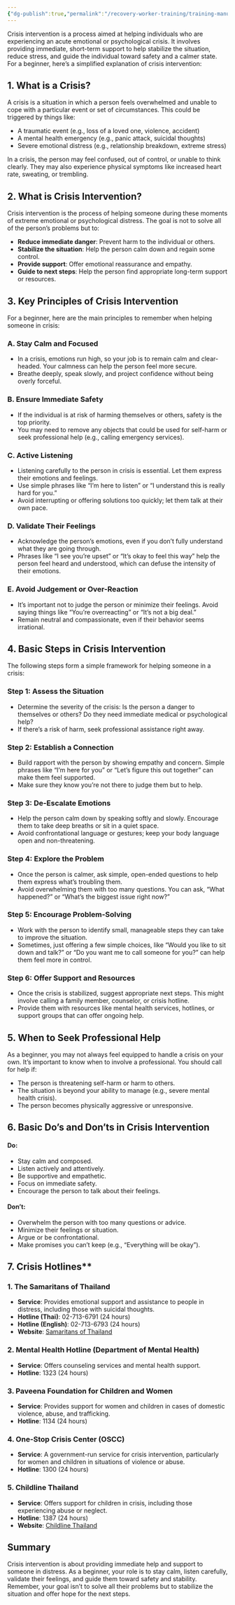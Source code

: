 ```yaml
---
{"dg-publish":true,"permalink":"/recovery-worker-training/training-manual/crisis-intervention/"}
---
```


Crisis intervention is a process aimed at helping individuals who are experiencing an acute emotional or psychological crisis. It involves providing immediate, short-term support to help stabilize the situation, reduce stress, and guide the individual toward safety and a calmer state. For a beginner, here’s a simplified explanation of crisis intervention:

## 1. **What is a Crisis?**

A crisis is a situation in which a person feels overwhelmed and unable to cope with a particular event or set of circumstances. This could be triggered by things like:

- A traumatic event (e.g., loss of a loved one, violence, accident)
- A mental health emergency (e.g., panic attack, suicidal thoughts)
- Severe emotional distress (e.g., relationship breakdown, extreme stress)

In a crisis, the person may feel confused, out of control, or unable to think clearly. They may also experience physical symptoms like increased heart rate, sweating, or trembling.

## 2. **What is Crisis Intervention?**

Crisis intervention is the process of helping someone during these moments of extreme emotional or psychological distress. The goal is not to solve all of the person’s problems but to:

- **Reduce immediate danger**: Prevent harm to the individual or others.
- **Stabilize the situation**: Help the person calm down and regain some control.
- **Provide support**: Offer emotional reassurance and empathy.
- **Guide to next steps**: Help the person find appropriate long-term support or resources.

## 3. **Key Principles of Crisis Intervention**

For a beginner, here are the main principles to remember when helping someone in crisis:

### A. **Stay Calm and Focused**

- In a crisis, emotions run high, so your job is to remain calm and clear-headed. Your calmness can help the person feel more secure.
- Breathe deeply, speak slowly, and project confidence without being overly forceful.

### B. **Ensure Immediate Safety**

- If the individual is at risk of harming themselves or others, safety is the top priority.
- You may need to remove any objects that could be used for self-harm or seek professional help (e.g., calling emergency services).

### C. **Active Listening**

- Listening carefully to the person in crisis is essential. Let them express their emotions and feelings.
- Use simple phrases like “I’m here to listen” or “I understand this is really hard for you.”
- Avoid interrupting or offering solutions too quickly; let them talk at their own pace.

### D. **Validate Their Feelings**

- Acknowledge the person’s emotions, even if you don’t fully understand what they are going through.
- Phrases like “I see you’re upset” or “It’s okay to feel this way” help the person feel heard and understood, which can defuse the intensity of their emotions.

### E. **Avoid Judgement or Over-Reaction**

- It’s important not to judge the person or minimize their feelings. Avoid saying things like “You’re overreacting” or “It’s not a big deal.”
- Remain neutral and compassionate, even if their behavior seems irrational.

## 4. **Basic Steps in Crisis Intervention**

The following steps form a simple framework for helping someone in a crisis:

### Step 1: **Assess the Situation**

- Determine the severity of the crisis: Is the person a danger to themselves or others? Do they need immediate medical or psychological help?
- If there’s a risk of harm, seek professional assistance right away.

### Step 2: **Establish a Connection**

- Build rapport with the person by showing empathy and concern. Simple phrases like “I’m here for you” or “Let’s figure this out together” can make them feel supported.
- Make sure they know you’re not there to judge them but to help.

### Step 3: **De-Escalate Emotions**

- Help the person calm down by speaking softly and slowly. Encourage them to take deep breaths or sit in a quiet space.
- Avoid confrontational language or gestures; keep your body language open and non-threatening.

### Step 4: **Explore the Problem**

- Once the person is calmer, ask simple, open-ended questions to help them express what’s troubling them.
- Avoid overwhelming them with too many questions. You can ask, “What happened?” or “What’s the biggest issue right now?”

### Step 5: **Encourage Problem-Solving**

- Work with the person to identify small, manageable steps they can take to improve the situation.
- Sometimes, just offering a few simple choices, like “Would you like to sit down and talk?” or “Do you want me to call someone for you?” can help them feel more in control.

### Step 6: **Offer Support and Resources**

- Once the crisis is stabilized, suggest appropriate next steps. This might involve calling a family member, counselor, or crisis hotline.
- Provide them with resources like mental health services, hotlines, or support groups that can offer ongoing help.

## 5. **When to Seek Professional Help**

As a beginner, you may not always feel equipped to handle a crisis on your own. It’s important to know when to involve a professional. You should call for help if:

- The person is threatening self-harm or harm to others.
- The situation is beyond your ability to manage (e.g., severe mental health crisis).
- The person becomes physically aggressive or unresponsive.

## 6. **Basic Do’s and Don’ts in Crisis Intervention**

#### Do:

- Stay calm and composed.
- Listen actively and attentively.
- Be supportive and empathetic.
- Focus on immediate safety.
- Encourage the person to talk about their feelings.

#### Don’t:

- Overwhelm the person with too many questions or advice.
- Minimize their feelings or situation.
- Argue or be confrontational.
- Make promises you can’t keep (e.g., “Everything will be okay”).

## 7. Crisis Hotlines**

### 1. **The Samaritans of Thailand**

- **Service**: Provides emotional support and assistance to people in distress, including those with suicidal thoughts.
- **Hotline (Thai)**: 02-713-6791 (24 hours)
- **Hotline (English)**: 02-713-6793 (24 hours)
- **Website**: [Samaritans of Thailand](https://www.samaritansthai.com)

### 2. **Mental Health Hotline (Department of Mental Health)**

- **Service**: Offers counseling services and mental health support.
- **Hotline**: 1323 (24 hours)

### 3. **Paveena Foundation for Children and Women**

- **Service**: Provides support for women and children in cases of domestic violence, abuse, and trafficking.
- **Hotline**: 1134 (24 hours)

### 4. **One-Stop Crisis Center (OSCC)**

- **Service**: A government-run service for crisis intervention, particularly for women and children in situations of violence or abuse.
- **Hotline**: 1300 (24 hours)

### 5. **Childline Thailand**

- **Service**: Offers support for children in crisis, including those experiencing abuse or neglect.
- **Hotline**: 1387 (24 hours)
- **Website**: [Childline Thailand](http://www.childlinethailand.org)


## Summary

Crisis intervention is about providing immediate help and support to someone in distress. As a beginner, your role is to stay calm, listen carefully, validate their feelings, and guide them toward safety and stability. Remember, your goal isn’t to solve all their problems but to stabilize the situation and offer hope for the next steps.


